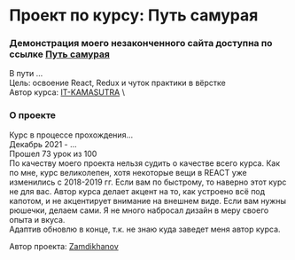# Проект по курсу: Путь самурая

### Демонстрация моего незаконченного сайта доступна по ссылке [Путь самурая](https://zamdikhanov.github.io/social-network/)

В пути ... \
Цель: освоение React, Redux и чуток практики в вёрстке \
Автор курса: [IT-KAMASUTRA](https://www.youtube.com/channel/UCTW0FUhT0m-Bqg2trTbSs0g) \


### О проекте

Курс в процессе прохождения...  \
Декабрь 2021 - ...  \
Прошел 73 урок из 100 \
По качеству моего проекта нельзя судить о качестве всего курса. Как по мне, курс великолепен, хотя некоторые вещи в REACT уже изменились с 2018-2019 гг. Если вам по быстрому, то наверно этот курс не для вас. Автор курса делает акцент на то, как устроено всё под капотом, и не акцентирует внимание на внешнем виде. Если вам нужны рюшечки, делаем сами. Я не много набросал дизайн в меру своего опыта и вкуса. \
Адаптив обновлю в конце, т.к. не знаю куда заведет меня автор курса.

Автор проекта: [Zamdikhanov](https://github.com/Zamdikhanov)